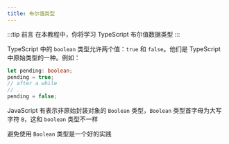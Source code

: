 ```yaml
---
title: 布尔值类型
---
```


:::tip 前言
在本教程中，你将学习 TypeScript 布尔值数据类型
:::

TypeScript 中的 `boolean` 类型允许两个值：`true` 和 `false`。他们是 TypeScript 中原始类型的一种。例如：

```ts
let pending: boolean;
pending = true;
// after a while
// ..
pending = false;
```

JavaScript 有表示非原始封装对象的 `Boolean` 类型，`Boolean` 类型首字母为大写字符 `B`，这和 `boolean` 类型不一样

避免使用 `Boolean` 类型是一个好的实践
